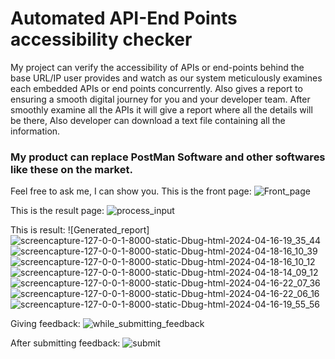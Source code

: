 # Automated API-End Points accessibility checker

My project can verify the accessibility of APIs or end-points behind the base URL/IP user provides and watch as our system meticulously examines each embedded APIs or end points concurrently. Also gives a report to ensuring a smooth digital journey for you and your developer team.
After smoothly examine all the APIs it will give a report where all the details will be there, Also developer can download a text file containing all the information.

### My product can replace PostMan Software and other softwares like these on the market.

Feel free to ask me, I can show you.
This is the front page:
![Front_page](https://github.com/akashsarkar1998/Scraping-API-from-a-url/assets/32842719/b81404bf-b263-49a3-a54d-002d7b264fdf)

This is the result page:
![process_input](https://github.com/akashsarkar1998/Scraping-API-from-a-url/assets/32842719/f7b4de14-d300-4aea-9ec3-182774f5111d)

This is result:
![Generated_report]
![screencapture-127-0-0-1-8000-static-Dbug-html-2024-04-16-19_35_44](https://github.com/akashsarkar1998/Automated-API-End-Points-accessibility-checker/assets/32842719/ff04dc70-f3cb-453a-9104-856dc0046b57)
![screencapture-127-0-0-1-8000-static-Dbug-html-2024-04-18-16_10_39](https://github.com/akashsarkar1998/Automated-API-End-Points-accessibility-checker/assets/32842719/9321a45a-32f2-4d40-ae29-3cdf00297a72)
![screencapture-127-0-0-1-8000-static-Dbug-html-2024-04-18-16_10_12](https://github.com/akashsarkar1998/Automated-API-End-Points-accessibility-checker/assets/32842719/58a7bb1e-b566-4dea-a932-1d3b537524cb)
![screencapture-127-0-0-1-8000-static-Dbug-html-2024-04-18-14_09_12](https://github.com/akashsarkar1998/Automated-API-End-Points-accessibility-checker/assets/32842719/374a02e2-2142-4b6f-8986-ef024dce0bdc)
![screencapture-127-0-0-1-8000-static-Dbug-html-2024-04-16-22_07_36](https://github.com/akashsarkar1998/Automated-API-End-Points-accessibility-checker/assets/32842719/882a6a5a-806f-43d2-b572-a48bf0563e46)
![screencapture-127-0-0-1-8000-static-Dbug-html-2024-04-16-22_06_16](https://github.com/akashsarkar1998/Automated-API-End-Points-accessibility-checker/assets/32842719/23a29e92-7308-4a61-b18e-b4e80fd2b700)
![screencapture-127-0-0-1-8000-static-Dbug-html-2024-04-16-19_55_56](https://github.com/akashsarkar1998/Automated-API-End-Points-accessibility-checker/assets/32842719/ca5e7c4f-ff52-490c-953d-e603cf4a81d7)


Giving feedback:
![while_submitting_feedback](https://github.com/akashsarkar1998/Scraping-API-from-a-url/assets/32842719/4d73e5c2-32b8-4375-a850-9c1b46b7f218)

After submitting feedback:
![submit](https://github.com/akashsarkar1998/Scraping-API-from-a-url/assets/32842719/e6790a95-b87a-494c-8fc1-9d3522a364b3)
